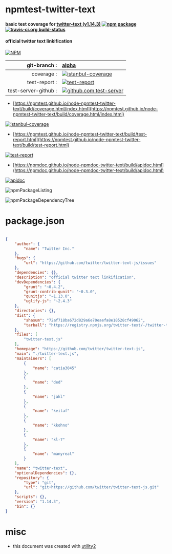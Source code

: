 # npmtest-twitter-text

#### basic test coverage for  [twitter-text (v1.14.3)](https://github.com/twitter/twitter-text-js)  [![npm package](https://img.shields.io/npm/v/npmtest-twitter-text.svg?style=flat-square)](https://www.npmjs.org/package/npmtest-twitter-text) [![travis-ci.org build-status](https://api.travis-ci.org/npmtest/node-npmtest-twitter-text.svg)](https://travis-ci.org/npmtest/node-npmtest-twitter-text)

#### official twitter text linkification

[![NPM](https://nodei.co/npm/twitter-text.png?downloads=true&downloadRank=true&stars=true)](https://www.npmjs.com/package/twitter-text)

| git-branch : | [alpha](https://github.com/npmtest/node-npmtest-twitter-text/tree/alpha)|
|--:|:--|
| coverage : | [![istanbul-coverage](https://npmtest.github.io/node-npmtest-twitter-text/build/coverage.badge.svg)](https://npmtest.github.io/node-npmtest-twitter-text/build/coverage.html/index.html)|
| test-report : | [![test-report](https://npmtest.github.io/node-npmtest-twitter-text/build/test-report.badge.svg)](https://npmtest.github.io/node-npmtest-twitter-text/build/test-report.html)|
| test-server-github : | [![github.com test-server](https://npmtest.github.io/node-npmtest-twitter-text/GitHub-Mark-32px.png)](https://npmtest.github.io/node-npmtest-twitter-text/build/app/index.html) | | build-artifacts : | [![build-artifacts](https://npmtest.github.io/node-npmtest-twitter-text/glyphicons_144_folder_open.png)](https://github.com/npmtest/node-npmtest-twitter-text/tree/gh-pages/build)|

- [https://npmtest.github.io/node-npmtest-twitter-text/build/coverage.html/index.html](https://npmtest.github.io/node-npmtest-twitter-text/build/coverage.html/index.html)

[![istanbul-coverage](https://npmtest.github.io/node-npmtest-twitter-text/build/screenCapture.buildCi.browser.%252Ftmp%252Fbuild%252Fcoverage.lib.html.png)](https://npmtest.github.io/node-npmtest-twitter-text/build/coverage.html/index.html)

- [https://npmtest.github.io/node-npmtest-twitter-text/build/test-report.html](https://npmtest.github.io/node-npmtest-twitter-text/build/test-report.html)

[![test-report](https://npmtest.github.io/node-npmtest-twitter-text/build/screenCapture.buildCi.browser.%252Ftmp%252Fbuild%252Ftest-report.html.png)](https://npmtest.github.io/node-npmtest-twitter-text/build/test-report.html)

- [https://npmdoc.github.io/node-npmdoc-twitter-text/build/apidoc.html](https://npmdoc.github.io/node-npmdoc-twitter-text/build/apidoc.html)

[![apidoc](https://npmdoc.github.io/node-npmdoc-twitter-text/build/screenCapture.buildCi.browser.%252Ftmp%252Fbuild%252Fapidoc.html.png)](https://npmdoc.github.io/node-npmdoc-twitter-text/build/apidoc.html)

![npmPackageListing](https://npmtest.github.io/node-npmtest-twitter-text/build/screenCapture.npmPackageListing.svg)

![npmPackageDependencyTree](https://npmtest.github.io/node-npmtest-twitter-text/build/screenCapture.npmPackageDependencyTree.svg)



# package.json

```json

{
    "author": {
        "name": "Twitter Inc."
    },
    "bugs": {
        "url": "https://github.com/twitter/twitter-text-js/issues"
    },
    "dependencies": {},
    "description": "official twitter text linkification",
    "devDependencies": {
        "grunt": "~0.4.2",
        "grunt-contrib-qunit": "~0.3.0",
        "qunitjs": "~1.13.0",
        "uglify-js": "~2.4.3"
    },
    "directories": {},
    "dist": {
        "shasum": "72af718ba672d829a6e70eaefa8e18528cf49062",
        "tarball": "https://registry.npmjs.org/twitter-text/-/twitter-text-1.14.3.tgz"
    },
    "files": [
        "twitter-text.js"
    ],
    "homepage": "https://github.com/twitter/twitter-text-js",
    "main": "./twitter-text.js",
    "maintainers": [
        {
            "name": "catia3045"
        },
        {
            "name": "ded"
        },
        {
            "name": "jakl"
        },
        {
            "name": "keitaf"
        },
        {
            "name": "kkohno"
        },
        {
            "name": "kl-7"
        },
        {
            "name": "manyreal"
        }
    ],
    "name": "twitter-text",
    "optionalDependencies": {},
    "repository": {
        "type": "git",
        "url": "git+https://github.com/twitter/twitter-text-js.git"
    },
    "scripts": {},
    "version": "1.14.3",
    "bin": {}
}
```



# misc
- this document was created with [utility2](https://github.com/kaizhu256/node-utility2)
